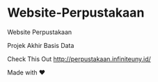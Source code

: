 # Website-Perpustakaan
Website Perpustakaan 

Projek Akhir Basis Data

Check This Out
http://perpustakaan.infiniteuny.id/

Made with ❤
